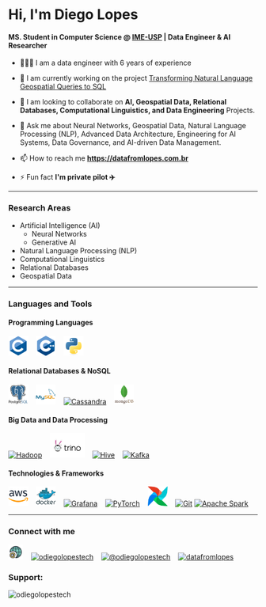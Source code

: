 # Hi, I'm Diego Lopes

#### MS. Student in Computer Science @ [IME-USP](https://www.ime.usp.br/en/home/) | Data Engineer & AI Researcher

- 👨🏻‍💻 I am a data engineer with 6 years of experience

- 🔭 I am currently working on the project [Transforming Natural Language Geospatial Queries to SQL](https://datafromlopes.com.br/projects-and-researches)

- 🤝 I am looking to collaborate on **AI, Geospatial Data, Relational Databases, Computational Linguistics, and Data Engineering** Projects.

- 💬 Ask me about Neural Networks, Geospatial Data, Natural Language Processing (NLP), Advanced Data Architecture, Engineering for AI Systems, Data Governance, and AI-driven Data Management.

- 📫 How to reach me **https://datafromlopes.com.br**

- ⚡ Fun fact **I'm private pilot ✈️**
  
---
### Research Areas
- Artificial Intelligence (AI)
    - Neural Networks
    - Generative AI
- Natural Language Processing (NLP)
- Computational Linguistics
- Relational Databases
- Geospatial Data

<hr>

### Languages and Tools

#### Programming Languages 

<span><a href="https://www.cprogramming.com/" target="_blank"><img src="https://raw.githubusercontent.com/devicons/devicon/master/icons/c/c-original.svg" alt="C" width="40" height="40" /></a></span>&nbsp;&nbsp;&nbsp;
<span><a href="https://isocpp.org/" target="_blank"><img src="https://raw.githubusercontent.com/devicons/devicon/master/icons/cplusplus/cplusplus-original.svg" alt="C++" width="40" height="40" /></a></span>&nbsp;&nbsp;&nbsp;
<span><a href="https://www.python.org" target="_blank"><img src="https://raw.githubusercontent.com/devicons/devicon/master/icons/python/python-original.svg" alt="Python" width="40" height="40" /></a></span>

#### Relational Databases & NoSQL

<span><a href="https://www.postgresql.org" target="_blank"><img src="https://raw.githubusercontent.com/devicons/devicon/master/icons/postgresql/postgresql-original-wordmark.svg" alt="PostgreSQL" width="40" height="40" /></a></span>&nbsp;&nbsp;&nbsp;
<span><a href="https://www.mysql.com/" target="_blank"><img src="https://raw.githubusercontent.com/devicons/devicon/master/icons/mysql/mysql-original-wordmark.svg" alt="MySQL" width="40" height="40" /></a></span>&nbsp;&nbsp;&nbsp;
<span><a href="https://cassandra.apache.org/" target="_blank"><img src="https://www.vectorlogo.zone/logos/apache_cassandra/apache_cassandra-icon.svg" alt="Cassandra" width="40" height="40" /></a></span>&nbsp;&nbsp;&nbsp;
<span><a href="https://www.mongodb.com/" target="_blank"><img src="https://raw.githubusercontent.com/devicons/devicon/master/icons/mongodb/mongodb-original-wordmark.svg" alt="MongoDB" width="40" height="40" /></a></span>

#### Big Data and Data Processing
<span><a href="https://hadoop.apache.org/" target="_blank"><img src="https://www.vectorlogo.zone/logos/apache_hadoop/apache_hadoop-icon.svg" alt="Hadoop" width="40" height="40" /></a></span>&nbsp;&nbsp;&nbsp;
<span><a href="https://trino.io" target="_blank"><img src="https://github.com/datafromlopes/datafromlopes/blob/main/Trino.svg" alt="Trino" width="70" height="50" /></a></span>&nbsp;&nbsp;&nbsp;
<span><a href="https://hive.apache.org/" target="_blank"><img src="https://www.vectorlogo.zone/logos/apache_hive/apache_hive-icon.svg" alt="Hive" width="40" height="40" /></a></span>&nbsp;&nbsp;&nbsp;
<span><a href="https://kafka.apache.org/" target="_blank"><img src="https://www.vectorlogo.zone/logos/apache_kafka/apache_kafka-icon.svg" alt="Kafka" width="40" height="40" /></a></span>&nbsp;&nbsp;&nbsp;

#### Technologies & Frameworks

<span><a href="https://aws.amazon.com" target="_blank"><img src="https://raw.githubusercontent.com/devicons/devicon/master/icons/amazonwebservices/amazonwebservices-original-wordmark.svg" alt="AWS" width="40" height="40" /></a></span>&nbsp;&nbsp;&nbsp;
<span><a href="https://www.docker.com/" target="_blank"><img src="https://raw.githubusercontent.com/devicons/devicon/master/icons/docker/docker-original-wordmark.svg" alt="Docker" width="40" height="40" /></a></span>&nbsp;&nbsp;&nbsp;
<span><a href="https://grafana.com" target="_blank"><img src="https://www.vectorlogo.zone/logos/grafana/grafana-icon.svg" alt="Grafana" width="40" height="40" /></a></span>&nbsp;&nbsp;&nbsp;
<span><a href="https://pytorch.org/" target="_blank"><img src="https://www.vectorlogo.zone/logos/pytorch/pytorch-icon.svg" alt="PyTorch" width="40" height="40" /></a></span>&nbsp;&nbsp;&nbsp;
<span><a href="https://airflow.apache.org/" target="_blank"><img src="https://raw.githubusercontent.com/devicons/devicon/master/icons/apacheairflow/apacheairflow-original.svg" alt="Airflow" width="40" height="40" /></a></span>&nbsp;&nbsp;&nbsp;
<span><a href="https://git-scm.com/" target="_blank"><img src="https://www.vectorlogo.zone/logos/git-scm/git-scm-icon.svg" alt="Git" width="40" height="40" /></a></span>
<span><a href="https://spark.apache.org" target="_blank"><img src="https://www.vectorlogo.zone/logos/apache_spark/apache_spark-ar21.svg" alt="Apache Spark" width="100" height="50" /></a></span>&nbsp;&nbsp;&nbsp;

<hr>

### Connect with me

<p align="left">
    <span><a href="https://datafromlopes.com.br" target="blank"><img src="https://raw.githubusercontent.com/datafromlopes/datafromlopes/main/internet-svgrepo-com.svg" alt="datafromlopes" height="30" width="30" /></a></span>&nbsp;&nbsp;&nbsp;
    <span><a href="https://linkedin.com/in/datafromlopes" target="blank"><img src="https://raw.githubusercontent.com/rahuldkjain/github-profile-readme-generator/master/src/images/icons/Social/linked-in-alt.svg" alt="odiegolopestech" height="30" width="40" /></a></span>&nbsp;&nbsp;&nbsp;
    <span><a href="https://medium.com/@datafromlopes" target="blank"><img src="https://raw.githubusercontent.com/rahuldkjain/github-profile-readme-generator/master/src/images/icons/Social/medium.svg" alt="@odiegolopestech" height="30" width="40" /></a></span>&nbsp;&nbsp;&nbsp;
    <span><a href="https://instagram.com/datafromlopes" target="blank"><img src="https://raw.githubusercontent.com/rahuldkjain/github-profile-readme-generator/master/src/images/icons/Social/instagram.svg" alt="datafromlopes" height="30" width="40" /></a></span>
</p>


<h3 align="left">Support:</h3>
<p><a href="https://www.buymeacoffee.com/odiegolopestech"> <img align="left" src="https://cdn.buymeacoffee.com/buttons/v2/default-yellow.png" height="50" width="210" alt="odiegolopestech" /></a></p><br><br>
